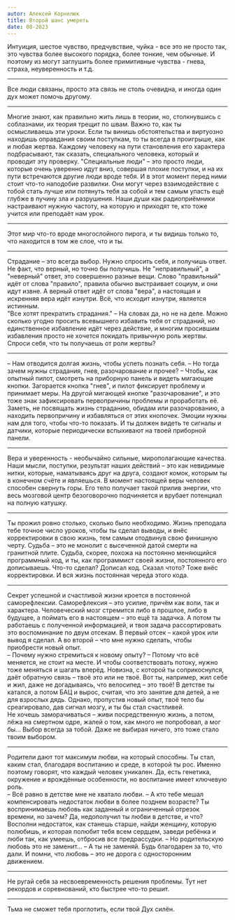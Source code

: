```yaml
---
autor: Алексей Корнелюк
title: Второй шанс умереть
date: 08-2023
---
```


Интуиция, шестое чувство, предчувствие, чуйка - все это не просто так, это чувства более высокого порядка, более тонкие, чем обычные. И поэтому из могут заглушить более примитивные чувства - гнева, страха, неуверенность и т.д.

---

Все люди связаны, просто эта связь не столь очевидна, и иногда один дух может помочь другому.

---

Многие знают, как правильно жить лишь в теории, но, столкнувшись с соблазнами, их теория трещит по швам. Важно то, как ты осмысливаешь эти уроки. Если ты винишь обстоятельства и виртуозно находишь оправдания своим поступкам, то ты всегда в проигрыше, как и любая жертва. Каждому человеку на пути становления его характера подбрасывают, так сказать, специального человека, который и проводит эту проверку. "Специальные люди" – это просто люди, которые очень уверенно идут вниз, совершая плохие поступки, и на их пути встречаются другие люди вроде тебя. И в этот момент перед ними стоит что-то наподобие развилки. Они могут через взаимодействие с тобой стать лучше или потянуть тебя за собой и тем самым упасть ещё глубже в пучину зла и разрушения. Наши души как радиоприёмники настраивают нужную частоту, на которую и приходят те, кто тоже учится или преподаёт нам урок.

---

Этот мир что-то вроде многослойного пирога, и ты видишь только то, что находится в том же слое, что и ты.

---

Страдание – это всегда выбор. Нужно спросить себя, и получишь ответ. Не факт, что верный, но точно бы получишь. Не "неправильный", а "неверный" ответ, это совершенно разные вещи. Слово "правильный" идёт от слова "правило", правила обычно выстраивает социум, и они идут извне. А верный ответ идёт от слова "вера", а настоящая и искренняя вера идёт изнутри. Всё, что исходит изнутри, является истинным.  
"Все хотят прекратить страдания." – На словах да, но не на деле. Можно сколько угодно просить всевышнего избавить тебя от страданий, но единственное избавление идёт через действие, и многим просившим избавления просто не хочется покидать привычную роль жертвы. Спроси себя, что ты получаешь от роли жертвы?

---

– Нам отводится долгая жизнь, чтобы успеть познать себя. 
– Но тогда зачем нужны страдания, гнев, разочарование и прочее?
– Чтобы, как опытный пилот, смотреть на приборную панель и видеть мигающие кнопки. Загорается кнопка "гнев", и пилот фиксирует проблему и принимает меры. На другой мигающей кнопке "разочарование", и это тоже знак зафиксировать первопричины проблемы и проработать её. Заметь, не посвящать жизнь страданию, обидам или разочарованию, а находить первопричину и избавляться от этих кнопочек. Эмоции нужны нам для того, чтобы что-то показать. И ты должен видеть те сигналы и датчики, которые периодически вспыхивают на твоей приборной панели.

---

Вера и уверенность - необычайно сильные, мирополагающие качества. Наши мысли, поступки, результат наших действий – это как невидимые нитки, которые, наматываясь друг на друга, создают комок, которым ты в конечном счёте и являешься. В момент настоящей веры человек способен свернуть горы. Его тело получает такой прилив энергии, что весь мозговой центр безоговорочно подчиняется и врубает потенциал на полную катушку.

---

Ты прожил ровно столько, сколько было необходимо. Жизнь преподала тебе точное число уроков, чтобы ты сделал выводы, и внёс корректировки в свою жизнь, тем самым отодвинув свою финишную черту. Судьба – это не монолит с высеченной датой смерти на гранитной плите. Судьба, скорее, похожа на постоянно меняющийся программный код, и ты, как программист своей жизни, постоянного его дописываешь. Что-то сделал? Дописал код. Сказал чтото? Тоже внёс корректировки. И вся жизнь постоянная череда этого кода.

---

Секрет успешной и счастливой жизни кроется в постоянной саморефлексии. Саморефлексия – это усилие, причём как воли, так и характера. Человеческий мозг стремится либо в прошлое, либо в будущее, а поймать его в настоящем – это ещё та задачка. А потом ты работаешь с полученной информацией, и твоя задача рассортировать это воспоминание по двум отсекам. В первый отсек – какой урок или вывод я сделал. А во второй – что мне нужно сделать, чтобы приобрести новый опыт.  
– Почему нужно стремиться к новому опыту?
– Потому что всё меняется, не стоит на месте. И чтобы соответствовать потоку, нужно тоже меняться и шагать вперёд. Новизна, с которой ты соприкоснулся, даёт обратную связь – твоё это или не твоё. Вот ты, например, жил себе и жил, даже не догадываясь, что велосипед – это твоё! В детстве ты катался, а потом БАЦ и вырос, считая, что это занятие для детей, а не для взрослых дядь. Однако, пропустив новый опыт, твоё тело бы среагировало, дав сигнал мозгу, и ты бы стал счастливей.  
Не хочешь заморачиваться – живи посредственную жизнь, а потом, лёжа на смертном одре, жалей о том, как много не попробовал, а мог бы... Выбор всегда за тобой. Даже не выбирая ничего, это тоже стало твоим выбором.

---

Родители дают тот максимум любви, на который способны. Ты стал, каким стал, благодаря воспитанию и среде, в которой ты рос. Именно поэтому говорят, что каждый человек уникален. Да, есть генетика, окружение и врождённые особенности, но воспитание имеет ключевую роль.  
– Всё равно в детстве мне не хватало любви.
– А кто тебе мешал компенсировать недостаток любви в более позднем возрасте? Ты воспринимаешь любовь как заданный и ограниченный отрезок времени, но зачем? Да, недополучил ты любви в детстве, и что? Восполни недостаток, как станешь старше, найди женщину, которую полюбишь, и которая полюбит тебя всем сердцем, заведи ребёнка и люби так, как умеешь, отбросив все предрассудки.
– Но родительскую любовь это не заменит...
– А ты не заменяй. Будь благодарен за то, что дали. И помни, что любовь – это не дорога с односторонним движением.

---

Не ругай себя за несвоевременность решения проблемы. Тут нет рекордов и соревнований, кто быстрее что-то решит.

---

Тьма не сможет тебя проглотить, если твой Дух силён.